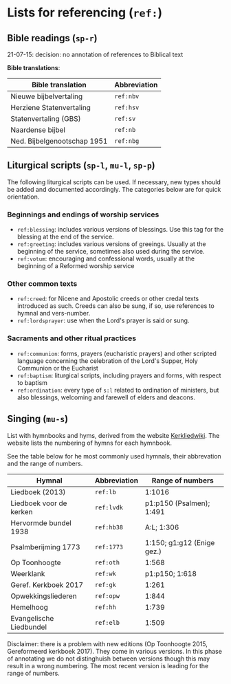 # Lists for referencing (`ref:`)

## Bible readings (`sp-r`)

21-07-15: decision: no annotation of references to Biblical text
<!--
Use the **most common** abbrevations as defined by [Logos](https://www.logos.com/bible-book-abbreviations).

Note:

* Do NOT use capitalization, hence: `gen.` rather than `Gen.` for the book of Genenis.
* Add the `.` (dot) to separate name of the book and chapter
* Do NOT use spaces, hence: `1sam.` rather than `1 Sam.` for the first book of Samuel.

-->

**Bible translations**:

| Bible translation            | Abbreviation |
|------------------------------|--------------|
| Nieuwe bijbelvertaling       | `ref:nbv`    |
| Herziene Statenvertaling     | `ref:hsv`    |
| Statenvertaling (GBS)        | `ref:sv`     |
| Naardense bijbel             | `ref:nb`     |
| Ned. Bijbelgenootschap 1951  | `ref:nbg`    |



## Liturgical scripts (`sp-l`, `mu-l`, `sp-p`)

The following liturgical scripts can be used. If necessary, new types should be added and documented accordingly. The categories below are for quick orientation.

### Beginnings and endings of worship services

* `ref:blessing`: includes various versions of blessings. Use this tag for the blessing at the end of the service.
* `ref:greeting`: includes various versions of greeings. Usually at the beginning of the service, sometimes also used during the service.
* `ref:votum`: encouraging and confessional words, usually at the beginning of a Reformed worship service

### Other common texts

* `ref:creed`: for Nicene and Apostolic creeds or other credal texts introduced as such. Creeds can also be sung, if so, use references to hymnal and vers-number.
* `ref:lordsprayer`: use when the Lord's prayer is said or sung.

### Sacraments and other ritual practices

* `ref:communion`: forms, prayers (eucharistic prayers) and other scripted language concerning the celebration of the Lord's Supper, Holy Communion or the Eucharist
* `ref:baptism`: liturgical scripts, including prayers and forms, with respect to baptism
* `ref:ordination`: every type of `s:l` related to ordination of ministers, but also blessings, welcoming and farewell of elders and deacons.


## Singing (`mu-s`)
List with hymnbooks and hyms, derived from the website [Kerkliedwiki](https://kerkliedwiki.nl/Portaal:Liedbundels). The website lists the numbering of hymns for each hymnbook.

See the table below for he most commonly used hymnals, their abbrevation and the range of numbers.

| Hymnal                  | Abbreviation | Range of numbers              |
|-------------------------|--------------|-------------------------------|
| Liedboek (2013)         | `ref:lb`     | 1:1016                        |
| Liedboek voor de kerken | `ref:lvdk`   | p1:p150 (Psalmen); 1:491      |
| Hervormde bundel 1938   | `ref:hb38`   | A:L; 1:306                    |
| Psalmberijming 1773     | `ref:1773`   | 1:150; g1:g12 (Enige gez.)    |
| Op Toonhoogte           | `ref:oth`    | 1:568  |
| Weerklank               | `ref:wk`     | p1:p150; 1:618 |
| Geref. Kerkboek 2017    | `ref:gk`     | 1:261  |
| Opwekkingsliederen      | `ref:opw`    | 1:844 |
| Hemelhoog               | `ref:hh`     | 1:739 |
| Evangelische Liedbundel | `ref:elb`    | 1:509 |

Disclaimer: there is a problem with new editions (Op Toonhoogte 2015, Gereformeerd kerkboek 2017). They come in various versions. In this phase of annotating we do not distinghuish between versions though this may result in a wrong numbering. The most recent version is leading for the range of numbers.
